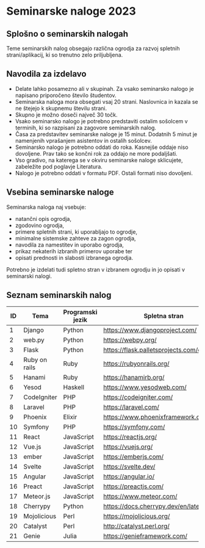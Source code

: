 # Seminarske naloge 2023

## Splošno o seminarskih nalogah
Teme seminarskih nalog obsegajo različna ogrodja za razvoj spletnih strani/aplikacij, ki
so trenutno zelo priljubljena.

## Navodila za izdelavo

- Delate lahko posamezno ali v skupinah. Za vsako seminarsko nalogo je napisano priporočeno število študentov.
- Seminarska naloga mora obsegati vsaj 20 strani. Naslovnica in kazala se ne štejejo k skupnemu številu strani.
- Skupno je možno doseči največ 30 točk.
- Vsako seminarsko nalogo je potrebno predstaviti ostalim sošolcem v terminih, ki so razpisani za zagovore seminarskih nalog.
- Časa za predstavitev seminarske naloge je 15 minut. Dodatnih 5 minut je namenjenih vprašanjem asistentov in ostalih sošolcev.
- Seminarsko nalogo je potrebno oddati do roka. Kasnejše oddaje niso dovoljene. Prav tako se končni rok za oddajo ne more podaljšati.
- Vso gradivo, na katerega se v okviru seminarske naloge sklicujete, zabeležite pod poglavje Literatura.
- Nalogo je potrebno oddati v formatu PDF. Ostali formati niso dovoljeni.

## Vsebina seminarske naloge

Seminarska naloga naj vsebuje:
- natančni opis ogrodja,
- zgodovino ogrodja,
- primere spletnih strani, ki uporabljajo to ogrodje,
- minimalne sistemske zahteve za zagon ogrodja,
- navodila za namestitev in uporabo ogrodja,
- prikaz nekaterih izbranih primerov uporabe ter
- opisati prednosti in slabosti izbranega ogrodja.

Potrebno je izdelati tudi spletno stran v izbranem ogrodju in jo opisati v seminarski nalogi.

## Seznam seminarskih nalog

| ID  | Tema          | Programski jezik | Spletna stran                               | Št. študentov |
|-----|---------------|------------------|---------------------------------------------|---------------|
| 1   | Django        | Python           | https://www.djangoproject.com/              | 3             |
| 2   | web.py        | Python           | https://webpy.org/                          | 2             |
| 3   | Flask         | Python           | https://flask.palletsprojects.com/en/2.2.x/ | 2             |
| 4   | Ruby on rails | Ruby             | https://rubyonrails.org/                    | 3             |
| 5   | Hanami        | Ruby             | https://hanamirb.org/                       | 2             |
| 6   | Yesod         | Haskell          | https://www.yesodweb.com/                   | 2             |
| 7   | CodeIgniter   | PHP              | https://codeigniter.com/                    | 3             |
| 8   | Laravel       | PHP              | https://laravel.com/                        | 3             |
| 9   | Phoenix       | Elixir           | https://www.phoenixframework.org/           | 3             |
| 10  | Symfony       | PHP              | https://symfony.com/                        | 2             |
| 11  | React         | JavaScript       | https://reactjs.org/                        | 3             |
| 12  | Vue.js        | JavaScript       | https://vuejs.org/                          | 3             |
| 13  | ember         | JavaScript       | https://emberjs.com/                        | 3             |
| 14  | Svelte        | JavaScript       | https://svelte.dev/                         | 3             |
| 15  | Angular       | JavaScript       | https://angular.io/                         | 3             |
| 16  | Preact        | JavaScript       | https://preactjs.com/                       | 3             |
| 17  | Meteor.js     | JavaScript       | https://www.meteor.com/                     | 3             |
| 18  | Cherrypy      | Python           | https://docs.cherrypy.dev/en/latest/        | 2             |
| 19  | Mojolicious   | Perl             | https://mojolicious.org/                    | 2             |
| 20  | Catalyst      | Perl             | http://catalyst.perl.org/                   | 2             |
| 21  | Genie         | Julia            | https://genieframework.com/                 | 3             |
